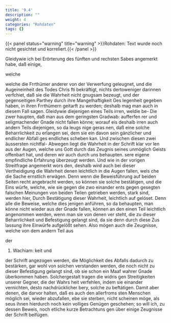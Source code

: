 ```yaml
---
title: '9.4'
description: ""
weight: 4
categories: "Rohdaten"
tags: {}
---
```


{{< panel status="warning" title="warning" >}}Rohdaten: Text wurde noch nicht gesichtet und korreliert.{{< /panel >}}
<!-- Seite 372 -->


Gleidywie ich bei Erörterung des fünften und rechsten Sabes angemerkt habe, daß einige,

welche
<!-- Seite 373 -->
 welche die Frrthümer anderer von der Verwerfung
 geleugnet, und die Augeineinheit des Todes Chris
fti bekräftigt, nichts dertoweniger darinnen verfchiet,
daß sie die Wahrheit nicht gnugsam bezeugt, und der
gegenseitigen Parthey durch ihre Mangelhaftigkeit Ges
legenheit gegeben haben, in ihren Frrthümern geitarft
zu werden; deshalb mag man auch in diesem Fall sagen.
Gleidywie diejenigen eines Teils irren, weldie be- Die zwer
haupten, daß man aus dem geringsten Gradwab: aufferfen
rer und seligmachender Gnade nicht fallen könne; worauf eis
deshalb irren auch andern Teils diejenigen, so da leugs nige geras
nen, daß eine solche Beharrlichkeit zu erlangen sei, dem sie ein
davon sein gänzlicher und endlicher Abfall ges endliches
scheben kan. Und zwischen diesen zwei äussersten nichtfal-
Abwegen liegt die Wahrheit in der Schrift klar vor len aus der
Augen, welche uns Gott durch das Zeugnis seines unmöglich
 Geists offenbart hat, und deren wir auch durch uns behaupten.
sere eigene empfindliche Erfahrung überzeugt werden.
Und wie in der vorigen Streitfrage angemerkt wors
den, deshalb wird auch bei dieser Vertheidigung die
Wahrheit denen leichtlich in die Augen fallen, wels
che die Sache ernstlich erwägen. Denn wenn die
Beweisführung auf beiden Seiten recht angebracht
werden, so können sie solche bestätigen, und die Eins
würfe, welche, wie sie gegen die zwo einander ents
 gegen gesegten falschen Meinungen von beiden
Teilen getrieben werden, stark sind, werden hier,
Durch Bestätigung dieser Wahrheit, leichtlich auf
gelóset. Denn alle die Beweise, welche dies
jenigen anführen, so da behaupten, man könne nicht
wieder aus der Gnade fallen, können an den einen
Teil leichtlich angenommen werden, wenn man sie
von denen ver steht, die zu dieser Beharrlichkeit und
Befestigung gelangt sind, da sie denn durch diese Zus
lassung ihre Einwürfe aufgelößt sehen. Also mögen
auch die Zeugnisse, welche von dem andern Teil aus

der

1. Wachiam: keit und
<!-- Seite 374 -->
der Schrift angezogen werden, die Möglichkeit des Abfalls dadurch zu bestärken, gar wohl von solchen verstanden werden, die noch nicht zu dieser Befestigung gelangt sind, ob sie schon ein Maaf wahrer Gnade überkommen haben. Solchergestalt tragen die widris gen Streitigkeiten unserer Gegner, die der Wahrs heit verfehlen, indem sie einander vernichten, desto nachdrücklicher bery, solche zu beftátigen. Damit aber denen, die darvor halten, daß es auch den allerfroms sten Menschen möglich sei, wieder abzufallen, ebe sie sterben, nicht scheinen möge, als seus ihnen hierdurch noch kein volliges Genügen geschehen; so will ich, zu dessen Beweis, noch etliche kurze Betrachtuns gen über einige Zeugnisse der Schrift beifügen.

